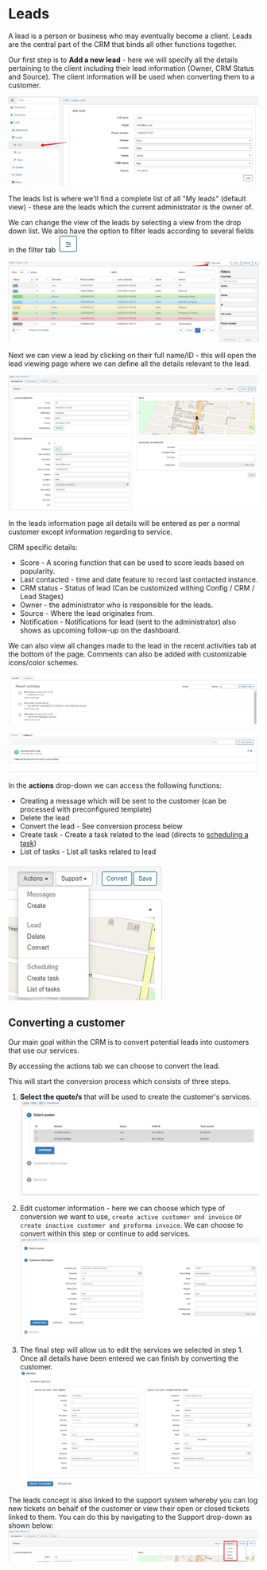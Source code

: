 Leads
=======
A lead is a person or business who may eventually become a client. Leads are the central part of the CRM that binds all other functions together.

Our first step is to **Add a new lead** - here we will specify all the details pertaining to the client including their lead information (Owner, CRM Status and Source). The client information will be used when converting them to a customer.

![Lead add](lead_add.jpg)

The leads list is where we'll find a complete list of all "My leads" (default view) - these are the leads which the current administrator is the owner of.

We can change the view of the leads by selecting a view from the drop down list. We also have the option to filter leads according to several fields in the filter tab ![Filter](filter_icon.jpg)

![Leads list](leads_list.jpg)

Next we can view a lead by clicking on their full name/ID - this will open the lead viewing page where we can define all the details relevant to the lead.

![Leads view](leads_view.jpg)

In the leads information page all details will be entered as per a normal customer except information regarding to service.

CRM specific details:
- Score - A scoring function that can be used to score leads based on popularity.
- Last contacted - time and date feature to record last contacted instance.
- CRM status - Status of lead (Can be customized withing Config / CRM / Lead Stages)
- Owner - the administrator who is responsible for the leads.
- Source - Where the lead originates from.
- Notification - Notifications for lead (sent to the administrator) also shows as upcoming follow-up on the dashboard.


We can also view all changes made to the lead in the recent activities tab at the bottom of the page. Comments can also be added with customizable icons/color schemes.

![Leads Recent Activities](lead_recent.jpg)

![Leads view](lead_comment.jpg)

In the **actions** drop-down we can access the following functions:
- Creating a message which will be sent to the customer (can be processed with preconfigured template)
- Delete the lead
- Convert the lead - See conversion process below
- Create task - Create a task related to the lead (directs to [scheduling a task](scheduling/scheduling.md))
- List of tasks - List all tasks related to lead

![Leads actions](lead_actions.jpg)

## Converting a customer

Our main goal within the CRM is to convert potential leads into customers that use our services.

By accessing the actions tab we can choose to convert the lead.

This will start the conversion process which consists of three steps.

1. **Select the quote/s** that will be used to create the customer's services.
![Leads Step 1](conversion_step1.jpg)

2. Edit customer information - here we can choose which type of conversion we want to use, `create active customer and invoice` or `create inactive customer and proforma invoice`. We can choose to convert within this step or continue to add services.
![Leads Step 2](conversion_step2.jpg)

3. The final step will allow us to edit the services we selected in step 1.
Once all details have been entered we can finish by converting the customer.
![Leads Step 3](conversion_step3.jpg)

The leads concept is also linked to the support system whereby you can log new tickets on behalf of the customer or view their open or closed tickets linked to them. You can do this by navigating to the Support drop-down as shown below:
![Lead Support](leads_support.jpg)

